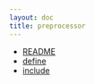 ```yaml
---
layout: doc
title: preprocessor
---
```

* [README](README.html)
* [define](define.html)
* [include](include.html)
